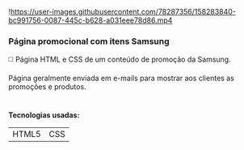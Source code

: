 !https://user-images.githubusercontent.com/78287356/158283840-bc991756-0087-445c-b628-a031eee78d86.mp4

### Página promocional com itens Samsung

◻️ Página HTML e CSS de um conteúdo de promoção da Samsung.

Página geralmente enviada em e-mails para mostrar aos clientes as promoções e produtos.

#
**Tecnologias usadas:**
<table>
  <tr>
    <td>HTML5</td>
    <td>CSS</td>
  </tr>
</table>
